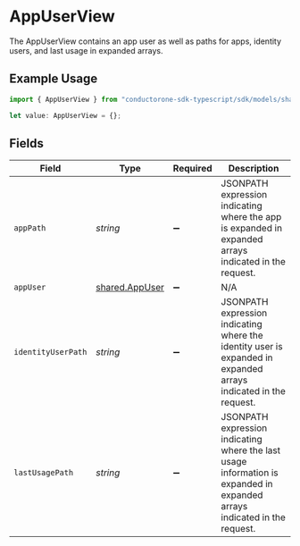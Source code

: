 # AppUserView

The AppUserView contains an app user as well as paths for apps, identity users, and last usage in expanded arrays.

## Example Usage

```typescript
import { AppUserView } from "conductorone-sdk-typescript/sdk/models/shared";

let value: AppUserView = {};
```

## Fields

| Field                                                                                                                    | Type                                                                                                                     | Required                                                                                                                 | Description                                                                                                              |
| ------------------------------------------------------------------------------------------------------------------------ | ------------------------------------------------------------------------------------------------------------------------ | ------------------------------------------------------------------------------------------------------------------------ | ------------------------------------------------------------------------------------------------------------------------ |
| `appPath`                                                                                                                | *string*                                                                                                                 | :heavy_minus_sign:                                                                                                       | JSONPATH expression indicating where the app is expanded in expanded arrays indicated in the request.                    |
| `appUser`                                                                                                                | [shared.AppUser](../../../sdk/models/shared/appuser.md)                                                                  | :heavy_minus_sign:                                                                                                       | N/A                                                                                                                      |
| `identityUserPath`                                                                                                       | *string*                                                                                                                 | :heavy_minus_sign:                                                                                                       | JSONPATH expression indicating where the identity user is expanded in expanded arrays indicated in the request.          |
| `lastUsagePath`                                                                                                          | *string*                                                                                                                 | :heavy_minus_sign:                                                                                                       | JSONPATH expression indicating where the last usage information is expanded in expanded arrays indicated in the request. |